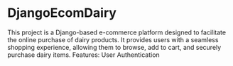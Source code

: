 # DjangoEcomDairy 
 This project is a Django-based e-commerce platform designed to facilitate the online purchase of dairy products. It provides users with a seamless shopping experience, allowing them to browse, add to cart, and securely purchase dairy items.  Features: User Authentication
